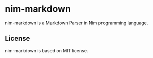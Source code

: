 # nim-markdown

nim-markdown is a Markdown Parser in Nim programming language.

## License

nim-markdown is based on MIT license.